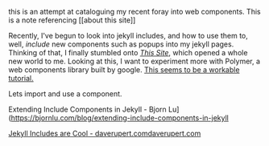 ---
---
this is an attempt at cataloguing my recent foray into web components. 
This is a note referencing [[about this site]]


Recently, I've begun to look into jekyll includes, and how to use them to, well, *include* new components such as popups into my jekyll pages.
Thinking of that, I finally stumbled onto [*This Site*](https://daverupert.com/2017/07/jekyll-includes-are-cool/), which opened a whole new world to me.
Looking at this, I want to experiment more with Polymer, a web components library built by google.
[This seems to be a workable tutorial.](https://blog.webjeda.com/integrate-polymer-jekyll/)

Lets import and use a component.

Extending Include Components in Jekyll - Bjorn Lu](https://bjornlu.com/blog/extending-include-components-in-jekyll

[Jekyll Includes are Cool - daverupert.comdaverupert.com](https://daverupert.com/2017/07/jekyll-includes-are-cool/)
<script async src="https://unpkg.com/es-module-shims@0.10.1/dist/es-module-shims.js"></script
<script type="module" src="https://cdn.jsdelivr.net/npm/lit-element@2.4.0/lit-element.min.js"></script>
<script type="module" src="./components/my-element.js"></script>
<my-element mood="awesome"></my-element>